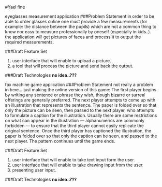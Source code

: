 #Yael fine

eyeglasses measurement application
###Problem Statement
in order to be able to order glasses online one must provide a few measurements (for example: the distance between the pupils) which are not a common thing to know nor easy to measure professionally by oneself (especially in kids..). the application will get pictures of faces and process it to output the required measurements.

###Draft Feature Set
1. user interface that will enable to upload a picture.
2. a tool that will process the picture and send back the output.

###Draft Technologies
**no idea..???**


fax machine game application
###Problem Statement
not really a problem in here... just making the online version of this game:
The first player begins by writing any sentence or phrase they wish, though bizarre or surreal offerings are generally preferred. The next player attempts to come up with an illustration that represents the sentence. The paper is folded over so that only the picture can be seen, then passed to the next player, who attempts to formulate a caption for the illustration. Usually there are some restrictions on what can appear in the illustration — alphanumerics are commonly forbidden — to ensure that the third player cannot easily replicate the original sentence. Once the third player has captioned the illustration, the paper is folded over so that only the caption can be seen, and passed to the next player.
The pattern continues until the game ends.

###Draft Feature Set
1. user interface that will enable to take text input form the user.
2. user interface that will enable to take drawing input from the user.
3. presenting user input.

###Draft Technologies
**no idea..???**
